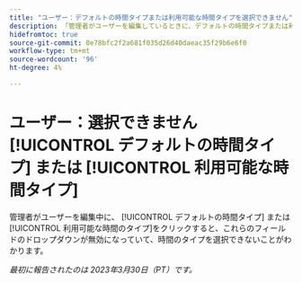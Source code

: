 ```yaml
---
title: "ユーザー：デフォルトの時間タイプまたは利用可能な時間タイプを選択できません"
description: 「管理者がユーザーを編集しているときに、デフォルトの時間タイプまたは利用可能な時間タイプを選択しようとすると、これらのフィールドのドロップダウンが無効になり、時間タイプを選択できなくなります。 」
hidefromtoc: true
source-git-commit: 0e78bfc2f2a681f035d26d40daeac35f29b6e6f0
workflow-type: tm+mt
source-wordcount: '96'
ht-degree: 4%

---
```



# ユーザー：選択できません [!UICONTROL デフォルトの時間タイプ] または [!UICONTROL 利用可能な時間タイプ]

管理者がユーザーを編集中に、 [!UICONTROL デフォルトの時間タイプ] または [!UICONTROL 利用可能な時間のタイプ]をクリックすると、これらのフィールドのドロップダウンが無効になっていて、時間のタイプを選択できないことがわかります。

_最初に報告されたのは 2023年3月30日（PT）です。_

